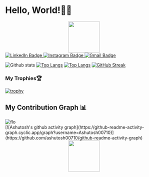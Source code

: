 # Hello, World!:man_technologist:
 
<div id="header" align="center">
  <img src="https://media.giphy.com/media/HwBlFQZFcAoUcPHZdX/giphy.gif" width="100"/>
</div>
<div id="badges">
 
  <a href="https://www.linkedin.com/in/moishadrack">
    <img src="https://img.shields.io/badge/LinkedIn-blue?&logo=linkedin&logoColor=highcontrast" alt="LinkedIn Badge"/>
  </a>
  <a href="https://www.instagram.com/](https://www.instagram.com/Sharmomosha.i?i=bkcop7mp3425&utm_content=jtfjj3r)">
    <img src="https://img.shields.io/badge/-Instagram-red?color=white&logo=instagram&logoColor=highcontrast" alt="Instagram Badge"/>
  </a>
  <a href="https://mail.google.com/mail/u/0/#inbox/moishadrack@gmail.com">
    <img src="https://img.shields.io/badge/Gmail-D14836?&logo=gmail&logoColor=white" alt="Gmail Badge"/>
  </a>
  
</div>
<img src="https://komarev.com/ghpvc/?username=12moi&style=compact-square&color=blue" align="center" alt=""/>

![Github stats](https://github-readme-stats.vercel.app/api?&username=12moi&repo=12moi&theme=highcontrast&show_icons=true&count_private=true)
[![Top Langs](https://github-readme-stats.vercel.app/api/top-langs/?username=12moi&langs_count=20&layout=compact&theme=vision-friendly-dark)](https://github.com/anuraghazra/github-readme-stats)
[![Top Langs](https://github-readme-stats.vercel.app/api/top-langs/?username=12moi&langs_count=20&layout=compact&theme=vision-friendly-dark&count_private=true)](https://github.com/anuraghazra/github-readme-stats)
[![GitHub Streak](https://streak-stats.demolab.com/?user=Florence-wangui&theme=highcontrast)](https://git.io/streak-stats)

### My Trophies🏆 <!--My Trophies-->
[![trophy](https://github-profile-trophy.vercel.app/?username=12moi&theme=tokyonight&no-bg=false&no-frame=false&count_private=true)](https://github.com/12moi/12moi)

## My Contribution Graph :bar_chart:

<p>
  <img align="left" src="https://activity-graph.herokuapp.com/graph?username=12moi&theme=chartreuse-dark&count_private=true" alt="flo" />
</p>
&nbsp;
<br />
[![Ashutosh's github activity graph](https://github-readme-activity-graph.cyclic.app/graph?username=Ashutosh00710)](https://github.com/ashutosh00710/github-readme-activity-graph)

<div id="header" align="center">
  <img src="https://media.giphy.com/media/HwBlFQZFcAoUcPHZdX/giphy.gif" width="100"/>
</div>
